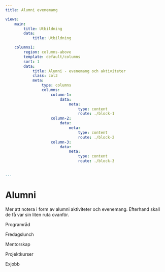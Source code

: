```yaml
---
title: Alumni evenemang

views:
    main:
        title: Utbildning
        data:
            title: Utbildning

    columns1:
        region: columns-above
        template: default/columns
        sort: 1
        data:
            title: Alumni - evenemang och aktiviteter
            class: col3
            meta:
                type: columns
                columns:
                    column-1:
                        data:
                            meta:
                                type: content
                                route: ./block-1
                    column-2:
                        data:
                            meta:
                                type: content
                                route: ./block-2
                    column-3:
                        data:
                            meta:
                                type: content
                                route: ./block-3


...
```

Alumni
===========================

Mer att notera i form av alumni aktiviteter och evenemang. Efterhand skall de få var sin liten ruta ovanför.

Programråd

Fredagslunch

Mentorskap

Projektkurser

Exjobb
